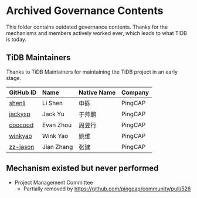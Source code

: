 # Archived Governance Contents

This folder contains outdated governance contents. Thanks for the mechanisms and members actively worked ever, which leads to what TiDB is today.

## TiDB Maintainers

Thanks to TiDB Maintainers for maintaining the TiDB project in an early stage.

| GitHub ID                               | Name       | Native Name | Company |
| :-------------------------------------- | :--------- | :---------- | :------ |
| [shenli](https://github.com/shenli)     | Li Shen    | 申砾        | PingCAP |
| [jackysp](https://github.com/jackysp)   | Jack Yu    | 于帅鹏      | PingCAP |
| [coocood](https://github.com/coocood)   | Evan Zhou  | 周昱行      | PingCAP |
| [winkyao](https://github.com/winkyao)   | Wink Yao   | 姚维        | PingCAP |
| [zz-jason](https://github.com/zz-jason) | Jian Zhang | 张建        | PingCAP |

## Mechanism existed but never performed

* Project Management Committee
    * Partially removed by https://github.com/pingcap/community/pull/526
